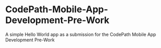 # CodePath-Mobile-App-Development-Pre-Work
A simple Hello World app as a submission for the CodePath Mobile App Development Pre-Work
